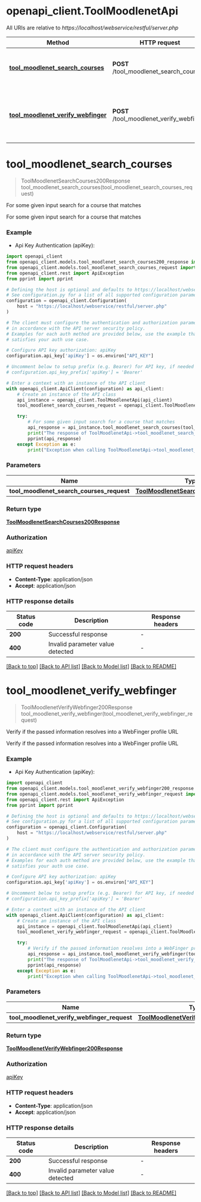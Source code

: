 # openapi_client.ToolMoodlenetApi

All URIs are relative to *https://localhost/webservice/restful/server.php*

Method | HTTP request | Description
------------- | ------------- | -------------
[**tool_moodlenet_search_courses**](ToolMoodlenetApi.md#tool_moodlenet_search_courses) | **POST** /tool_moodlenet_search_courses | For some given input search for a course that matches
[**tool_moodlenet_verify_webfinger**](ToolMoodlenetApi.md#tool_moodlenet_verify_webfinger) | **POST** /tool_moodlenet_verify_webfinger | Verify if the passed information resolves into a WebFinger profile URL


# **tool_moodlenet_search_courses**
> ToolMoodlenetSearchCourses200Response tool_moodlenet_search_courses(tool_moodlenet_search_courses_request)

For some given input search for a course that matches

For some given input search for a course that matches

### Example

* Api Key Authentication (apiKey):

```python
import openapi_client
from openapi_client.models.tool_moodlenet_search_courses200_response import ToolMoodlenetSearchCourses200Response
from openapi_client.models.tool_moodlenet_search_courses_request import ToolMoodlenetSearchCoursesRequest
from openapi_client.rest import ApiException
from pprint import pprint

# Defining the host is optional and defaults to https://localhost/webservice/restful/server.php
# See configuration.py for a list of all supported configuration parameters.
configuration = openapi_client.Configuration(
    host = "https://localhost/webservice/restful/server.php"
)

# The client must configure the authentication and authorization parameters
# in accordance with the API server security policy.
# Examples for each auth method are provided below, use the example that
# satisfies your auth use case.

# Configure API key authorization: apiKey
configuration.api_key['apiKey'] = os.environ["API_KEY"]

# Uncomment below to setup prefix (e.g. Bearer) for API key, if needed
# configuration.api_key_prefix['apiKey'] = 'Bearer'

# Enter a context with an instance of the API client
with openapi_client.ApiClient(configuration) as api_client:
    # Create an instance of the API class
    api_instance = openapi_client.ToolMoodlenetApi(api_client)
    tool_moodlenet_search_courses_request = openapi_client.ToolMoodlenetSearchCoursesRequest() # ToolMoodlenetSearchCoursesRequest | 

    try:
        # For some given input search for a course that matches
        api_response = api_instance.tool_moodlenet_search_courses(tool_moodlenet_search_courses_request)
        print("The response of ToolMoodlenetApi->tool_moodlenet_search_courses:\n")
        pprint(api_response)
    except Exception as e:
        print("Exception when calling ToolMoodlenetApi->tool_moodlenet_search_courses: %s\n" % e)
```



### Parameters


Name | Type | Description  | Notes
------------- | ------------- | ------------- | -------------
 **tool_moodlenet_search_courses_request** | [**ToolMoodlenetSearchCoursesRequest**](ToolMoodlenetSearchCoursesRequest.md)|  | 

### Return type

[**ToolMoodlenetSearchCourses200Response**](ToolMoodlenetSearchCourses200Response.md)

### Authorization

[apiKey](../README.md#apiKey)

### HTTP request headers

 - **Content-Type**: application/json
 - **Accept**: application/json

### HTTP response details

| Status code | Description | Response headers |
|-------------|-------------|------------------|
**200** | Successful response |  -  |
**400** | Invalid parameter value detected |  -  |

[[Back to top]](#) [[Back to API list]](../README.md#documentation-for-api-endpoints) [[Back to Model list]](../README.md#documentation-for-models) [[Back to README]](../README.md)

# **tool_moodlenet_verify_webfinger**
> ToolMoodlenetVerifyWebfinger200Response tool_moodlenet_verify_webfinger(tool_moodlenet_verify_webfinger_request)

Verify if the passed information resolves into a WebFinger profile URL

Verify if the passed information resolves into a WebFinger profile URL

### Example

* Api Key Authentication (apiKey):

```python
import openapi_client
from openapi_client.models.tool_moodlenet_verify_webfinger200_response import ToolMoodlenetVerifyWebfinger200Response
from openapi_client.models.tool_moodlenet_verify_webfinger_request import ToolMoodlenetVerifyWebfingerRequest
from openapi_client.rest import ApiException
from pprint import pprint

# Defining the host is optional and defaults to https://localhost/webservice/restful/server.php
# See configuration.py for a list of all supported configuration parameters.
configuration = openapi_client.Configuration(
    host = "https://localhost/webservice/restful/server.php"
)

# The client must configure the authentication and authorization parameters
# in accordance with the API server security policy.
# Examples for each auth method are provided below, use the example that
# satisfies your auth use case.

# Configure API key authorization: apiKey
configuration.api_key['apiKey'] = os.environ["API_KEY"]

# Uncomment below to setup prefix (e.g. Bearer) for API key, if needed
# configuration.api_key_prefix['apiKey'] = 'Bearer'

# Enter a context with an instance of the API client
with openapi_client.ApiClient(configuration) as api_client:
    # Create an instance of the API class
    api_instance = openapi_client.ToolMoodlenetApi(api_client)
    tool_moodlenet_verify_webfinger_request = openapi_client.ToolMoodlenetVerifyWebfingerRequest() # ToolMoodlenetVerifyWebfingerRequest | 

    try:
        # Verify if the passed information resolves into a WebFinger profile URL
        api_response = api_instance.tool_moodlenet_verify_webfinger(tool_moodlenet_verify_webfinger_request)
        print("The response of ToolMoodlenetApi->tool_moodlenet_verify_webfinger:\n")
        pprint(api_response)
    except Exception as e:
        print("Exception when calling ToolMoodlenetApi->tool_moodlenet_verify_webfinger: %s\n" % e)
```



### Parameters


Name | Type | Description  | Notes
------------- | ------------- | ------------- | -------------
 **tool_moodlenet_verify_webfinger_request** | [**ToolMoodlenetVerifyWebfingerRequest**](ToolMoodlenetVerifyWebfingerRequest.md)|  | 

### Return type

[**ToolMoodlenetVerifyWebfinger200Response**](ToolMoodlenetVerifyWebfinger200Response.md)

### Authorization

[apiKey](../README.md#apiKey)

### HTTP request headers

 - **Content-Type**: application/json
 - **Accept**: application/json

### HTTP response details

| Status code | Description | Response headers |
|-------------|-------------|------------------|
**200** | Successful response |  -  |
**400** | Invalid parameter value detected |  -  |

[[Back to top]](#) [[Back to API list]](../README.md#documentation-for-api-endpoints) [[Back to Model list]](../README.md#documentation-for-models) [[Back to README]](../README.md)

